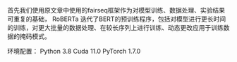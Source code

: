 首先我们使用原文章中使用的fairseq框架作为对模型训练、数据处理、实验结果可重复的基础，
RoBERTa 迭代了BERT的预训练程序，包括对模型进行更长时间的训练，对更大批量的数据处理、在较长序列上进行训练、动态更改应用于训练数据的掩码模式。

环境配置：
Python 3.8
Cuda 11.0
PyTorch 1.7.0 

